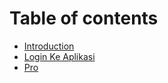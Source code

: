 # Table of contents

* [Introduction](README.md)
* [Login Ke Aplikasi](login-ke-aplikasi.md)
* [Pro](pro.md)

